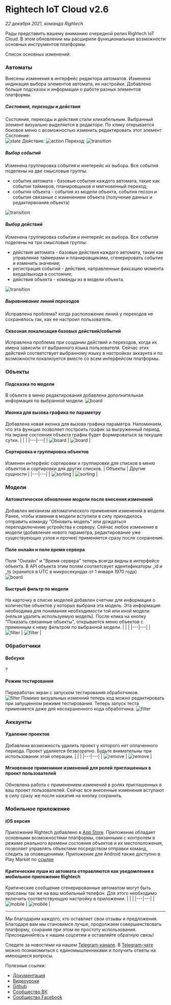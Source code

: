 # Rightech IoT Cloud v2.6
*22 декабря 2021, команда Rightech* 

Рады представить вашему вниманию очередной релиз Rightech IoT Cloud. В этом обновлении мы расширили функциональные возможности основных инструментов платформы.

Список основных изменений:
### Автоматы
Внесены изменения в интерфейс редактора автоматов. Изменена индикация выбора элементов автомата, их настройки. Добавлено больше подсказок и информации о работе разных элементов платформы.
##### Состояния, переходы и действия
Состояния, переходы и действия стали кликабельным. Выбранный элемент визуально выделяется в редакторе. По клику открывается боковое меню с возможностью изменить редактировать этот элемент
Состояние:  
![state](../.images/v2_6/State1.png)
Действие:
![action](../.images/v2_6/Actions.png)
Переход:
![transition](../.images/v2_6/Transition1.png)
##### Выбор событий
Изменена группировка события и инетерейс их выбора. Все события поделены на две смысловые группы:  
* события автомата - базовые события каждого автомата, такие как события таймеров, планировщиков и ммгновенный переход;
* события объекта - события из модели объекта, события геозон и события связаные с изменением объекта (получение данных и редактирвоание объекта)

![transition](../.images/v2_6/Transition_event1.png)

##### Выбор действий
Изменена группировка события и инетерейс их выбора. Все события поделены на три смысловые группы:  
* действия автомата - базовые действия каждого автомата, такие как управление таймерами и планировщиками, сгенерировать событие и изменить значение;
* регистрация событий - действия, направленные фиксацию момента входа/выхода в состояние;
* действия объекта - команды из в модели объекта.

![transition](../.images/v2_6/Action_choice.png)
##### Выравнивание линий переходов
Исправлена проблема? когда расположение линий у переходов не сохранялось так, как ее настроил пользователь. 

#### Сквозная локализация базовых действий/событий
Исправлена проблема при создании действий и переходов, когда их имена зависили от выбранного языка пользователя. Сейчас этих действий соответствует выбранному языку в настройках аккаунта и по возможности локализуется вместе со всем интерфейсом платформы.
### Объекты
#### Подсказка по модели
В объекте в меню редактирования добавлена дополнительная информация по выбранной модели. 
![board](../.images/v2_6/Model_description.png)

#### Иконка для вызова графика по параметру
Добавлена новая иконка для вызова графика параметра. Напоминаем, что эта функция позволяет построить график за выгруженный период. На экране состояния объекта график будет формироваться за текущие сутки.
|   |   |
|---|---|
| ![board](../.images/v2_6/Board2.png)  | ![board](../.images/v2_6/Board1.png)  | 

#### Cортировка и группировка объектов
Изменен интерфейс сортировки и группировки для списков в меню объектов и сортировки для других списков.
| Объекты | Другие сущности  |
|---|---|
| ![sorting](../.images/v2_6/Sorting1.png)  | ![sorting](../.images/v2_6/Sorting2.png) | 

### Модели
#### Автоматическое обновление модели после внесения изменений
Добавлен механизм автоматического применения изменений в модели. Ранее, чтобы измения в модели вступили в силу приходилось отправить команду "Обновить модель" или дождаться переподключение устройства к серверу. Сейчас любое изменение в модели (добавление нового параметра, редактирование уже существуеющих узлов и прочее) применяется сразу после сохранения. 
#### Поле онлайн и поле время сервера
Поля "Онлайн" и "Время сервера" теперь всегда видны в интерфейсе объекта. В API объекта этим полям соответсвует идентификаторы _id и _ts (хранится в UTC в микросекундах от 1 января 1970 года)  
![board](../.images/v2_6/Online.png)
#### Быстрый фильтр по модели
На карточку в списке моделей добавлен счетчик для информации о количестве объектов у которых выбрана эта модель. Эта информация необходима для понимания необходимости той или иной модели (нельзя удалить используемую модель). После клика на кнопку "Показать связанные объекты", открывается меню объектов с применным к нему фильтром по выбранной модели.
|  |  |
|---|---|
| ![filter](../.images/v2_6/Filter1.png)  | ![filter](../.images/v2_6/Filter2.png) | 

### Обработчики
#### Вебхуки
?
#### Режим тестирования
Переработан экран с запуском тестирования обработчиков.   
![filter](../.images/v2_6/Testing_Handler.png) 
Помимо визуальных изменний теперь код можно редактировать при запущенном режиме тестирования. Теперь запуск теста применяется даже для несохраненного кода обработчика.
![filter](../.images/v2_6/Testing_Handler.gif) 

### Аккаунты
#### Удаление проектов
Добавлена возможность удалить проект у которого нет оплаченного периода. Проект удаляется безвозратно. Будьте внимательны при использовании этой операции.
|  |  |
|---|---|
| ![remove](../.images/v2_6/Remove1.png) | ![remove](../.images/v2_6/Remove2.png) | 
#### Мгновенное примениние изменений для ролей приглашенных в проект пользователей
Обновлена работа с применением изменений в ролях приглашенных в ваш проект пользователей. Сейчас  все внесенные изменения вступают в силу сразу же после нажатия на кнопку сохранить. 
### Мобильное приложение
#### iOS версия
Приложение Rightech добавлено в [App Store](https://apps.apple.com/ru/app/rightech/id1540955096). Приложение обладает основными возможностями платформы, связанными с контролем в режиме реального времени состояния объектов и их местоположения, позволяет управлять объектами посредством отправки команд, следить за оповещениями. 
Приложение для Android также доступно в Play Market по [ссылке](https://play.google.com/store/apps/details?id=io.rightech.app&hl=en_US)

#### Критические пуши из автомата отправляются как уведомления в мобильное приложение Rightech
Критические сообщение сгенерированные автоматом могут быть присланы так же на ваш мобильный телефон. Для этого необходимо включить соответствующую настройку в приложении.
|  |  |
|---|---|
| ![mobile](../.images/v2_6/Mobile1.png) | ![mobile](../.images/v2_6/Mobile2.png) | 

---
Мы благодарим каждого, кто оставляет свои отзывы и предложения. Благодаря вам мы становимся лучше, продолжаем совершенствовать платформу, сохраняя при этом ее простоту использования.
Присоединяйтесь к нашим соцсетям и оставляйте обратную связь! 


Следите за новостями на нашем [Telegram-канале](https://t.me/rightechportal). В [Telegram-чате](https://t.me/rightech_iot) можно познакомиться с единомышленниками и получить ответы на имеющиеся вопросы.

Полезные ссылки:

* [Документация](https://rightech.io/developers/introductions/)
* [Видеоуроки](https://rightech.io/video-tutorials/)
* [Github](https://github.com/Rightech)
* [Сообщество ВК](https://vk.com/rightech)
* [Сообщество Facebook](https://www.facebook.com/rightechllc/)